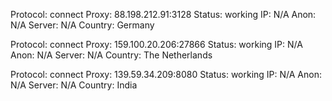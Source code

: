 Protocol: connect
Proxy: 88.198.212.91:3128
Status: working
IP: N/A
Anon: N/A
Server: N/A
Country: Germany

Protocol: connect
Proxy: 159.100.20.206:27866
Status: working
IP: N/A
Anon: N/A
Server: N/A
Country: The Netherlands

Protocol: connect
Proxy: 139.59.34.209:8080
Status: working
IP: N/A
Anon: N/A
Server: N/A
Country: India

